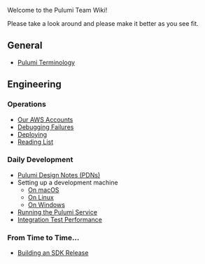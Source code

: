 Welcome to the Pulumi Team Wiki!

Please take a look around and please make it better as you see fit.

## General

* [Pulumi Terminology](https://github.com/pulumi/home/wiki/Pulumi-terminology)

## Engineering

### Operations

* [Our AWS Accounts](https://docs.google.com/document/d/1Do4YHOQSM6yxnXVef0dcsZ_8sqpOLm4w6Tri0KfzUFM)
* [Debugging Failures](TODO)
* [Deploying](TODO)
* [Reading List](TODO)

### Daily Development

* [Pulumi Design Notes (PDNs)](https://drive.google.com/drive/folders/0B0siYR6Ttr5LVk85eU9NYmI1UW8)
* Setting up a development machine
    - [On macOS](https://github.com/pulumi/home/blob/master/docs/setting-up-mac-environment.md)
    - [On Linux](https://github.com/pulumi/home/blob/master/docs/setting-up-linux-environment.md)
    - [On Windows](https://github.com/pulumi/home/blob/master/docs/setting-up-windows-environment.md)
* [Running the Pulumi Service](https://github.com/pulumi/home/wiki/Running-the-Pulumi-Service)
* [Integration Test Performance](https://github.com/pulumi/home/wiki/Integration-Test-Performance-Reports)

### From Time to Time...

* [Building an SDK Release](https://github.com/pulumi/home/wiki/Producing-an-SDK)